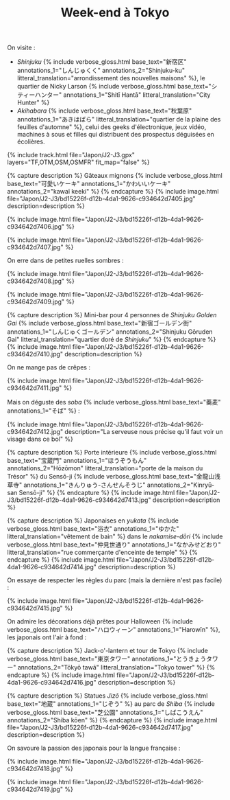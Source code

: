 ﻿---
title: "Week-end à Tokyo"
permalink: /Japon/J2-J3/
sidebar:
  nav: "japon"
enable_tracks: true
---

On visite :
- *Shinjuku*
  {% include verbose_gloss.html base_text="新宿区" annotations_1="しんじゅくく" annotations_2="Shinjuku-ku" litteral_translation="arrondissement des nouvelles maisons" %},
  le quartier de Nicky Larson {% include verbose_gloss.html base_text="シティーハンター" annotations_1="Shitī Hantā" litteral_translation="City Hunter" %}
- *Akihabara*
  {% include verbose_gloss.html base_text="秋葉原" annotations_1="あきはばら" litteral_translation="quartier de la plaine des feuilles d'automne" %},
  celui des geeks d'électronique, jeux vidéo, machines à sous et filles qui distribuent des prospectus déguisées en écolières.

{% include track.html file="Japon/J2-J3.gpx" layers="TF,OTM,OSM,OSMFR" fit_map="false" %}

{% capture description %}
Gâteaux mignons
{% include verbose_gloss.html base_text="可愛いケーキ" annotations_1="かわいいケーキ" annotations_2="kawaī keeki" %}
{% endcapture %}
{% include image.html file="Japon/J2-J3/bd15226f-d12b-4da1-9626-c934642d7405.jpg" description=description %}

{% include image.html file="Japon/J2-J3/bd15226f-d12b-4da1-9626-c934642d7406.jpg" %}

{% include image.html file="Japon/J2-J3/bd15226f-d12b-4da1-9626-c934642d7407.jpg" %}

On erre dans de petites ruelles sombres :

{% include image.html file="Japon/J2-J3/bd15226f-d12b-4da1-9626-c934642d7408.jpg" %}

{% include image.html file="Japon/J2-J3/bd15226f-d12b-4da1-9626-c934642d7409.jpg" %}

{% capture description %}
Mini-bar pour 4 personnes de *Shinjuku Golden Gai*
{% include verbose_gloss.html base_text="新宿ゴールデン街" annotations_1="しんじゅくゴールデン" annotations_2="Shinjuku Gōruden Gai" litteral_translation="quartier doré de *Shinjuku*" %}
{% endcapture %}
{% include image.html file="Japon/J2-J3/bd15226f-d12b-4da1-9626-c934642d7410.jpg" description=description %}

On ne mange pas de crêpes :

{% include image.html file="Japon/J2-J3/bd15226f-d12b-4da1-9626-c934642d7411.jpg" %}

Mais on déguste des *soba* {% include verbose_gloss.html base_text="蕎麦" annotations_1="そば" %} :

{% include image.html file="Japon/J2-J3/bd15226f-d12b-4da1-9626-c934642d7412.jpg" description="La serveuse nous précise qu'il faut voir un visage dans ce bol" %}

{% capture description %}
Porte intérieure
{% include verbose_gloss.html base_text="宝蔵門" annotations_1="ほうぞうもん" annotations_2="Hōzōmon" litteral_translation="porte de la maison du Trésor" %}
du Sensō-ji
{% include verbose_gloss.html base_text="金龍山浅草寺" annotations_1="きんりゅう-さんせんそうじ" annotations_2="Kinryū-san Sensō-ji" %}
{% endcapture %}
{% include image.html file="Japon/J2-J3/bd15226f-d12b-4da1-9626-c934642d7413.jpg" description=description %}

{% capture description %}
Japonaises en *yukata*
{% include verbose_gloss.html base_text="浴衣" annotations_1="ゆかた" litteral_translation="vêtement de bain" %}
dans le *nakamise-dōri*
{% include verbose_gloss.html base_text="仲見世通り" annotations_1="なかみせどおり" litteral_translation="rue commerçante d'enceinte de temple" %}
{% endcapture %}
{% include image.html file="Japon/J2-J3/bd15226f-d12b-4da1-9626-c934642d7414.jpg" description=description %}

On essaye de respecter les règles du parc (mais la dernière n'est pas facile) :

{% include image.html file="Japon/J2-J3/bd15226f-d12b-4da1-9626-c934642d7415.jpg" %}

On admire les décorations déjà prêtes pour Halloween
{% include verbose_gloss.html base_text="ハロウィーン" annotations_1="Harowīn" %},
les japonais ont l'air à fond :

{% capture description %}
Jack-o'-lantern et tour de Tokyo
{% include verbose_gloss.html base_text="東京タワー" annotations_1="とうきょうタワー" annotations_2="Tōkyō tawā" litteral_translation="Tokyo tower" %}
{% endcapture %}
{% include image.html file="Japon/J2-J3/bd15226f-d12b-4da1-9626-c934642d7416.jpg" description=description %}

{% capture description %}
Statues *Jizō*
{% include verbose_gloss.html base_text="地蔵" annotations_1="じぞう" %}
au parc de *Shiba*
{% include verbose_gloss.html base_text="芝公園" annotations_1="しばこうえん" annotations_2="Shiba kōen" %}
{% endcapture %}
{% include image.html file="Japon/J2-J3/bd15226f-d12b-4da1-9626-c934642d7417.jpg" description=description %}

On savoure la passion des japonais pour la langue française :

{% include image.html file="Japon/J2-J3/bd15226f-d12b-4da1-9626-c934642d7418.jpg" %}

{% include image.html file="Japon/J2-J3/bd15226f-d12b-4da1-9626-c934642d7419.jpg" %}
